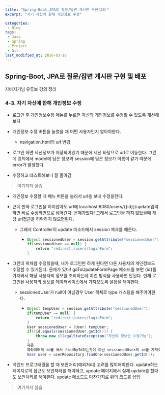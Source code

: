 ```yaml
---
title: "Spring-Boot,JPA로 질문/답변 게시판 구현(20)"
excerpt: "자기 자신에 한해 개인정보 수정"

categories:
 - Blog
tags:
 - Java
 - Spring
 - Project
 - Git
last_modified_at: 2020-03-16
---
```




## Spring-Boot, JPA로 질문/잡변 게시판 구현 및 배포

자바지기님 유튜브 강의 정리

### 4-3. 자기 자신에 한해 개인정보 수정

* 로그인 후 개인정보수정 메뉴를 누르면 자신의 개인정보를 수정할 수 있도록 개선해보자
* 개인정보 수정 버튼을 눌렀을 때 어떤 사용자인지 알아야한다.
  * navigation.html의 url 변경

* 로그인 하면 세션정보가 저장되어있기 때문에 세션 바탕으로 url로 이동한다. 그런데 강의에서 model에 담은 정보와 session에 담은 정보가 이름이 같기 때문에 error가 발생했다. 
* 수정하고 테스트해보니 잘 돌아감

> 여기까지 실습

* 개인정보 수정할 때 메뉴 버튼을 눌러서 url을 보내 수정을한다.

* 근데 만약 로그인을 하지않아도 url에 localhost:8080/users/{{id}}/update입력하면 바로 수정화면으로 넘어간다. 문제가있다! 그래서 로그인을 하지 않았을때 해당 url접근을 허락하지 않으면된다.

  * 그래서 Controller의 update 메소드에서 session 체크를 해준다.

    * ```java
      Object sessionedUser = session.getAttribute("sessionedUser");
      if(sessionedUser == null) {
          return "redirect:/users/loginForm";
      }
      ```

* 그런데 위처럼 수정했을때, 내가 로그인만 하게 된다면 다른 사용자의 개인정보도 수정할 수 있게된다. 문제가 있다!  goToUpdateFormPage 메소드를 보면 {id}를 가져와서 해당 사용자의 정보를 조회하는데 이런 방식을 사용하면 안된다. 현재 로그인된 사용자의 정보를 데이터베이스에서 가져오도록 설정을 해야한다.

  * sessionedUser가 null이 아닐경우 User 객체로 type 캐스팅을 해주어야한다.

    * ```java
      Object tempUser = session.getAttribute("sessionedUser");
      if(tempUser == null) {
          return "redirect:/users/loginForm";
      }
      User sessionedUser = (User) tempUser;
      if(!id.equals(sessionedUser.getId())) {
          throw new illegalStateException("자신의 정보만 수정가능");
      }
      혹은
      파라미터의 id를 써서 findById하는것이 아닌 sessionedUser의 id를 가져오면된다.
      User user = userRepository.findOne(sessionedUser.getId());
      ```

* 백엔드 프로그래밍을 할 때 보안처리(예외처리) 고려를 많이해야한다. update하는 페이지로의 접근도 보안처리를 해야하고, update 페이지에서 실제 update를 할때도 보안처리를 해야한다.  update 메소드도 마찬가지로 위의 코드를 삽입

> 여기까지 실습
